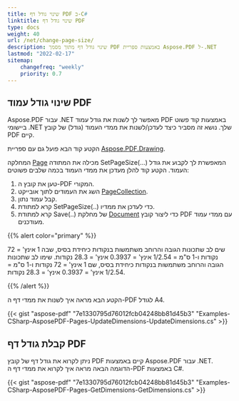 ```yaml
---
title: שינוי גודל דף PDF ב-C#
linktitle: שינוי גודל דף PDF
type: docs
weight: 40
url: /net/change-page-size/
description: שינוי גודל דף מתוך מסמך PDF באמצעות ספריית Aspose.PDF ל-.NET
lastmod: "2022-02-17"
sitemap:
    changefreq: "weekly"
    priority: 0.7
---
```

<script type="application/ld+json">
{
    "@context": "https://schema.org",
    "@type": "TechArticle",
    "headline": "שינוי גודל דף PDF ב-C#",
    "alternativeHeadline": "שינוי גודל דף PDF ב-.NET",
    "author": {
        "@type": "Person",
        "name":"אנסטסיה הולוב",
        "givenName": "אנסטסיה",
        "familyName": "הולוב",
        "url":"https://www.linkedin.com/in/anastasiia-holub-750430225/"
    },
    "genre": "יצירת מסמכי PDF",
    "keywords": "pdf, c#, שינוי גודל pdf, שינוי גודל pdf",
    "wordcount": "302",
    "proficiencyLevel":"מתחיל",
    "publisher": {
        "@type": "Organization",
        "name": "צוות Aspose.PDF Doc",
        "url": "https://products.aspose.com/pdf",
        "logo": "https://www.aspose.cloud/templates/aspose/img/products/pdf/aspose_pdf-for-net.svg",
        "alternateName": "Aspose",
        "sameAs": [
            "https://facebook.com/aspose.pdf/",
            "https://twitter.com/asposepdf",
            "https://www.youtube.com/channel/UCmV9sEg_QWYPi6BJJs7ELOg/featured",
            "https://www.linkedin.com/company/aspose",
            "https://stackoverflow.com/questions/tagged/aspose",
            "https://aspose.quora.com/",
            "https://aspose.github.io/"
        ],
        "contactPoint": [
            {
                "@type": "ContactPoint",
                "telephone": "+1 903 306 1676",
                "contactType": "sales",
                "areaServed": "US",
                "availableLanguage": "en"
            },
            {
                "@type": "ContactPoint",
                "telephone": "+44 141 628 8900",
                "contactType": "sales",
                "areaServed": "GB",
                "availableLanguage": "en"
            },
            {
                "@type": "ContactPoint",
                "telephone": "+61 2 8006 6987",
                "contactType": "sales",
                "areaServed": "AU",
                "availableLanguage": "en"
            }
        ]
    },
    "url": "/net/change-page-size/",
    "mainEntityOfPage": {
        "@type": "WebPage",
        "@id": "/net/change-page-size/"
    },
    "dateModified": "2022-02-04",
    "description": "שינוי גודל דף מתוך מסמך PDF באמצעות ספריית Aspose.PDF ל-.NET"
}
</script>

## שינוי גודל עמוד PDF

Aspose.PDF עבור .NET מאפשר לך לשנות את גודל עמוד PDF באמצעות קוד פשוט ביישומי .NET שלך. נושא זה מסביר כיצד לעדכן/לשנות את ממדי העמוד (גודל) של קובץ PDF קיים.

הקטע קוד הבא פועל גם עם ספריית [Aspose.PDF.Drawing](/pdf/net/drawing/).

המחלקה [Page](https://reference.aspose.com/pdf/net/aspose.pdf/page) מכילה את המתודה SetPageSize(...) המאפשרת לך לקבוע את גודל העמוד. הקטע קוד להלן מעדכן את ממדי העמוד בכמה שלבים פשוטים:

1. טען את קובץ ה-PDF המקורי.
1. השג את העמודים לתוך אובייקט [PageCollection](https://reference.aspose.com/pdf/net/aspose.pdf/pagecollection).
1. קבל עמוד נתון.
1. קרא למתודת SetPageSize(..) כדי לעדכן את ממדיו.
1. קרא למתודת Save(..) של מחלקת [Document](https://reference.aspose.com/pdf/net/aspose.pdf/document) כדי ליצור קובץ PDF עם ממדי עמוד מעודכנים.

{{% alert color="primary" %}}

שים לב שתכונות הגובה והרוחב משתמשות בנקודות כיחידת בסיס, שבה 1 אינץ' = 72 נקודות ו-1 ס"מ = 1/2.54 אינץ' = 0.3937 אינץ' = 28.3 נקודות.
שימו לב שתכונות הגובה והרוחב משתמשות בנקודות כיחידת בסיס, שם 1 אינץ' = 72 נקודות ו-1 ס"מ = 1/2.54 אינץ' = 0.3937 אינץ' = 28.3 נקודות.

{{% /alert %}}

הקטע הבא מראה איך לשנות את ממדי דף ה-PDF לגודל A4.

{{< gist "aspose-pdf" "7e1330795d76012fcb04248bb81d45b3" "Examples-CSharp-AsposePDF-Pages-UpdateDimensions-UpdateDimensions.cs" >}}

## קבלת גודל דף PDF

ניתן לקרוא את גודל דף של קובץ PDF קיים באמצעות Aspose.PDF עבור .NET. הדוגמה הבאה מראה איך לקרוא את ממדי דף ה-PDF באמצעות C#.

{{< gist "aspose-pdf" "7e1330795d76012fcb04248bb81d45b3" "Examples-CSharp-AsposePDF-Pages-GetDimensions-GetDimensions.cs" >}}

<script type="application/ld+json">
{
    "@context": "http://schema.org",
    "@type": "SoftwareApplication",
    "name": "Aspose.PDF for .NET Library",
    "image": "https://www.aspose.cloud/templates/aspose/img/products/pdf/aspose_pdf-for-net.svg",
    "url": "https://www.aspose.com/",
    "publisher": {
        "@type": "Organization",
        "name": "Aspose.PDF",
        "url": "https://products.aspose.com/pdf",
        "logo": "https://www.aspose.cloud/templates/aspose/img/products/pdf/aspose_pdf-for-net.svg",
        "alternateName": "Aspose",
        "sameAs": [
            "https://facebook.com/aspose.pdf/",
            "https://twitter.com/asposepdf",
            "https://www.youtube.com/channel/UCmV9sEg_QWYPi6BJJs7ELOg/featured",
            "https://www.linkedin.com/company/aspose",
            "https://stackoverflow.com/questions/tagged/aspose",
            "https://aspose.quora.com/",
            "https://aspose.github.io/"
        ],
        "contactPoint": [
            {
                "@type": "ContactPoint",
                "telephone": "+1 903 306 1676",
                "contactType": "sales",
                "areaServed": "US",
                "availableLanguage": "en"
            },
            {
                "@type": "ContactPoint",
                "telephone": "+44 141 628 8900",
                "contactType": "sales",
                "areaServed": "GB",
                "availableLanguage": "en"
            },
            {
                "@type": "ContactPoint",
                "telephone": "+61 2 8006 6987",
                "contactType": "sales",
                "areaServed": "AU",
                "availableLanguage": "en"
            }
        ]
    },
    "offers": {
        "@type": "Offer",
        "price": "1199",
        "priceCurrency": "USD"
    },
    "applicationCategory": "PDF Manipulation Library for .NET",
    "downloadUrl": "https://www.nuget.org/packages/Aspose.PDF/",
    "operatingSystem": "Windows, MacOS, Linux",
    "screenshot": "https://docs.aspose.com/pdf/net/create-pdf-document/screenshot.png",
    "softwareVersion": "2022.1",
    "aggregateRating": {
        "@type": "AggregateRating",
        "ratingValue": "5",
        "ratingCount": "16"
    }
}
</script>

